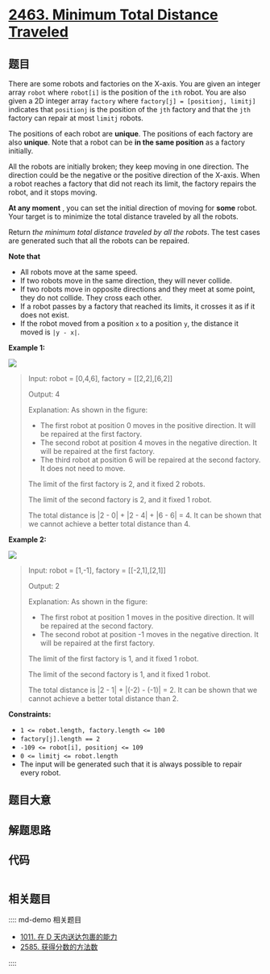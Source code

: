 # [2463. Minimum Total Distance Traveled](https://leetcode.com/problems/minimum-total-distance-traveled)

## 题目

There are some robots and factories on the X-axis. You are given an integer
array `robot` where `robot[i]` is the position of the `ith` robot. You are
also given a 2D integer array `factory` where `factory[j] = [positionj,
limitj]` indicates that `positionj` is the position of the `jth` factory and
that the `jth` factory can repair at most `limitj` robots.

The positions of each robot are **unique**. The positions of each factory are
also **unique**. Note that a robot can be **in the same position** as a
factory initially.

All the robots are initially broken; they keep moving in one direction. The
direction could be the negative or the positive direction of the X-axis. When
a robot reaches a factory that did not reach its limit, the factory repairs
the robot, and it stops moving.

**At any moment** , you can set the initial direction of moving for **some**
robot. Your target is to minimize the total distance traveled by all the
robots.

Return _the minimum total distance traveled by all the robots_. The test cases
are generated such that all the robots can be repaired.

**Note that**

  * All robots move at the same speed.
  * If two robots move in the same direction, they will never collide.
  * If two robots move in opposite directions and they meet at some point, they do not collide. They cross each other.
  * If a robot passes by a factory that reached its limits, it crosses it as if it does not exist.
  * If the robot moved from a position `x` to a position `y`, the distance it moved is `|y - x|`.



**Example 1:**

![](https://assets.leetcode.com/uploads/2022/09/15/example1.jpg)

> Input: robot = [0,4,6], factory = [[2,2],[6,2]]
> 
> Output: 4
> 
> Explanation: As shown in the figure:
> - The first robot at position 0 moves in the positive direction. It will be repaired at the first factory.
> - The second robot at position 4 moves in the negative direction. It will be repaired at the first factory.
> - The third robot at position 6 will be repaired at the second factory. It does not need to move.
> 
> The limit of the first factory is 2, and it fixed 2 robots.
> 
> The limit of the second factory is 2, and it fixed 1 robot.
> 
> The total distance is |2 - 0| + |2 - 4| + |6 - 6| = 4. It can be shown that we cannot achieve a better total distance than 4.

**Example 2:**

![](https://assets.leetcode.com/uploads/2022/09/15/example-2.jpg)

> Input: robot = [1,-1], factory = [[-2,1],[2,1]]
> 
> Output: 2
> 
> Explanation: As shown in the figure:
> - The first robot at position 1 moves in the positive direction. It will be repaired at the second factory.
> - The second robot at position -1 moves in the negative direction. It will be repaired at the first factory.
> 
> The limit of the first factory is 1, and it fixed 1 robot.
> 
> The limit of the second factory is 1, and it fixed 1 robot.
> 
> The total distance is |2 - 1| + |(-2) - (-1)| = 2. It can be shown that we cannot achieve a better total distance than 2.

**Constraints:**

  * `1 <= robot.length, factory.length <= 100`
  * `factory[j].length == 2`
  * `-109 <= robot[i], positionj <= 109`
  * `0 <= limitj <= robot.length`
  * The input will be generated such that it is always possible to repair every robot.


## 题目大意

## 解题思路

## 代码

```javascript

```

## 相关题目

:::: md-demo 相关题目
- [1011. 在 D 天内送达包裹的能力](https://leetcode.com/problems/capacity-to-ship-packages-within-d-days)
- [2585. 获得分数的方法数](https://leetcode.com/problems/number-of-ways-to-earn-points)

::::
